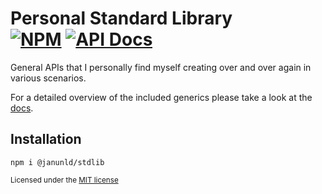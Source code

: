 # Personal Standard Library <br> [![NPM][npm-shield]][npm] [![API Docs][docs-shield]][docs]

[docs]: https://github.com/JanUnld/web-std/blob/main/docs/stdlib/modules.md
[docs-shield]: https://img.shields.io/badge/docs-typescript-blue?style=flat-square
[npm]: https://www.npmjs.com/package/@janunld/stdlib
[npm-shield]: https://img.shields.io/npm/v/@janunld/stdlib?color=red&style=flat-square

General APIs that I personally find myself creating over and over again in various scenarios.

For a detailed overview of the included generics please take a look at the [docs][docs].

## Installation

```shell
npm i @janunld/stdlib
```

<small>Licensed under the [MIT license](https://github.com/JanUnld/web-std/blob/main/LICENSE)</small>
